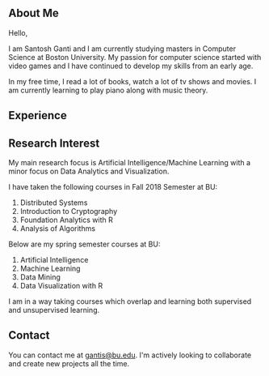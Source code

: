 ## About Me

Hello, 

I am Santosh Ganti and I am currently studying masters in Computer Science at Boston University. My passion for computer science started with video games and I have continued to develop my skills from an early age. 

In my free time, I read a lot of books, watch a lot of tv shows and movies. I am currently learning to play piano along with music theory. 

## Experience

## Research Interest

My main research focus is Artificial Intelligence/Machine Learning with a minor focus on Data Analytics and Visualization. 

I have taken the following courses in Fall 2018 Semester at BU: 

1. Distributed Systems
2. Introduction to Cryptography
3. Foundation Analytics with R
4. Analysis of Algorithms

Below are my spring semester courses at BU: 

1. Artificial Intelligence
2. Machine Learning
3. Data Mining
4. Data Visualization with R

I am in a way taking courses which overlap and learning both supervised and unsupervised learning. 

## Contact

You can contact me at gantis@bu.edu. I'm actively looking to collaborate and create new projects all the time. 
